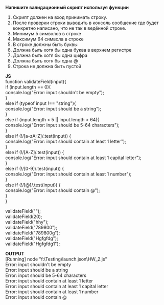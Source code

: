 **Напишите валидационный скрипт используя функции** 

 1. Скрипт должен на вход принимать строку.
 2. После проверки строки выводить в консоль сообщение где будет конкретно написано, что не так в ведённой строке.
 3. Минимум 5 символов в строке
 4. Максимум 64 символа в строке
 5. В строке должны быть буквы
 6. Должна быть хотя бы одна буква в верхнем регистре
 7. Должна быть хотя бы одна цифра
 8. Должна быть хотя бы одна @
 9. Строка не должна быть пустой

**JS**  
function validateField(input){  
    if (input.length == 0){  
        console.log("Error: input shouldn't be empty");  
    }  
    else if (typeof input !== "string"){  
        console.log("Error: input should be a string");  
    }  
    else if (input.length < 5 || input.length > 64){  
        console.log("Error: input should be 5-64 characters");  
    }  
        else if (!/[a-zA-Z]/.test(input)) {  
        console.log("Error: input should contain at least 1 letter");  
    }  
    else if (!/[A-Z]/.test(input)) {  
        console.log("Error: input should contain at least 1 capital letter");  
    }  
    else if (!/[0-9]/.test(input)) {  
        console.log("Error: input should contain at least 1 number");  
    }  
    else if (!/[@]/.test(input)) {  
        console.log("Error: input should contain @");  
    }  
}  
  
validateField("");  
validateField(20);  
validateField("hhy");  
validateField("789800");  
validateField("789800g");  
validateField("Hgfgfdg");  
validateField("Hgfgfdg1");  

**OUTPUT**  
[Running] node "f:\Testing\launch.json\HW_2.js"  
Error: input shouldn't be empty  
Error: input should be a string  
Error: input should be 5-64 characters  
Error: input should contain at least 1 letter  
Error: input should contain at least 1 capital letter  
Error: input should contain at least 1 number  
Error: input should contain @  

